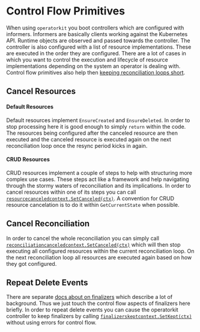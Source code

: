 # Control Flow Primitives

When using `operatorkit` you boot controllers which are configured with
informers. Informers are basically clients working against the Kubernetes API.
Runtime objects are observed and passed towards the controller. The controller
is also configured with a list of resource implementations. These are executed
in the order they are configured. There are a lot of cases in which you want to
control the execution and lifecycle of resource implementations depending on the
system an operator is dealing with. Control flow primitives also help then
[keeping reconciliation loops short](keeping_reconciliation_loops_short.md).

## Cancel Resources

#### Default Resources

Default resources implement `EnsureCreated` and `EnsureDeleted`. In order to
stop processing here it is good enough to simply `return` within the code. The
resources being configured after the canceled resource are then executed and the
canceled resource is executed again on the next reconciliation loop once the
resync period kicks in again.

#### CRUD Resources

CRUD resources implement a couple of steps to help with structuring more complex
use cases. These steps act like a framework and help navigating through the
stormy waters of reconciliation and its implications. In order to cancel
resources within one of its steps you can call
[`resourcecanceledcontext.SetCanceled(ctx)`](https://github.com/giantswarm/kvm-operator/blob/de7e109f4a652b785bbcf4214a1c8e028bf0eed4/service/controller/v12/resource/namespace/current.go#L51-L75).
A convention for CRUD resource cancelation is to do it within `GetCurrentState`
when possible.

## Cancel Reconciliation

In order to cancel the whole reconciliation you can simply call
[`reconciliationcanceledcontext.SetCanceled(ctx)`](https://github.com/giantswarm/kvm-operator/blob/de7e109f4a652b785bbcf4214a1c8e028bf0eed4/service/controller/v12/resource/namespace/current.go#L40-L49)
which will then stop executing all configured resources within the current
reconciliation loop. On the next reconciliation loop all resources are executed
again based on how they got configured.

## Repeat Delete Events

There are separate [docs about on finalizers](using_finalizers.md) which
describe a lot of background. Thus we just touch the control flow aspects of
finalizers here briefly. In order to repeat delete events you can cause the
operatorkit controller to keep finalizers by calling
[`finalizerskeptcontext.SetKept(ctx)`](https://github.com/giantswarm/kvm-operator/blob/de7e109f4a652b785bbcf4214a1c8e028bf0eed4/service/controller/v12/resource/namespace/current.go#L67)
without using errors for control flow.
